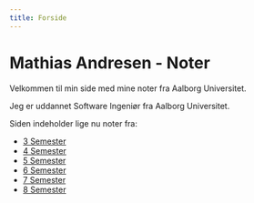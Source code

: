 ```yaml
---
title: Forside
---
```


# Mathias Andresen - Noter

Velkommen til min side med mine noter fra Aalborg Universitet.

Jeg er uddannet Software Ingeniør fra Aalborg Universitet.

Siden indeholder lige nu noter fra:

* [3 Semester](3-semester/index.md)
* [4 Semester](4-semester/index.md)
* [5 Semester](5-semester/index.md)
* [6 Semester](6-semester/index.md)
* [7 Semester](7-semester/index.md)
* [8 Semester](8-semester/index.md)

<br>




